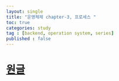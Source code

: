 ```yaml
---
layout: single
title: "운영체제 chapter-3, 프로세스 "
toc: true
categories: study
tag : [backend, operation system, series]
published : false
---
```


# [원글](https://gangfunction.github.io/study/nineth2/)